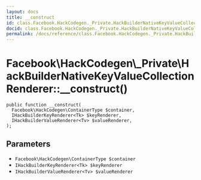 ```yaml
---
layout: docs
title: __construct
id: class.Facebook.HackCodegen._Private.HackBuilderNativeKeyValueCollectionRenderer.__construct
docid: class.Facebook.HackCodegen._Private.HackBuilderNativeKeyValueCollectionRenderer.__construct
permalink: /docs/reference/class.Facebook.HackCodegen._Private.HackBuilderNativeKeyValueCollectionRenderer.__construct/
---
```

# Facebook\\HackCodegen\\_Private\\HackBuilderNativeKeyValueCollectionRenderer::__construct()




``` Hack
public function __construct(
  Facebook\HackCodegen\ContainerType $container,
  IHackBuilderKeyRenderer<Tk> $keyRenderer,
  IHackBuilderValueRenderer<Tv> $valueRenderer,
);
```




## Parameters




* ` Facebook\HackCodegen\ContainerType $container `
* ` IHackBuilderKeyRenderer<Tk> $keyRenderer `
* ` IHackBuilderValueRenderer<Tv> $valueRenderer `